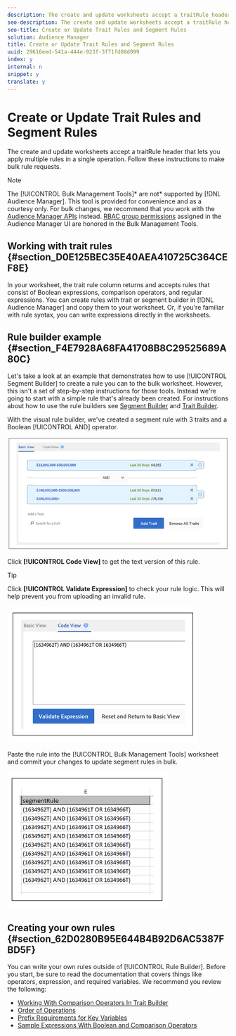 ```yaml
---
description: The create and update worksheets accept a traitRule header that lets you apply multiple rules in a single operation. Follow these instructions to make bulk rule requests.
seo-description: The create and update worksheets accept a traitRule header that lets you apply multiple rules in a single operation. Follow these instructions to make bulk rule requests.
seo-title: Create or Update Trait Rules and Segment Rules
solution: Audience Manager
title: Create or Update Trait Rules and Segment Rules
uuid: 29616eed-541a-444e-923f-3f71fd08d099
index: y
internal: n
snippet: y
translate: y
---
```


# Create or Update Trait Rules and Segment Rules

The create and update worksheets accept a traitRule header that lets you apply multiple rules in a single operation. Follow these instructions to make bulk rule requests.

<!-- <p>c_bulk_rules.xml </p> -->

>[!NOTE]
>
>The [!UICONTROL Bulk Management Tools]* are not* supported by [!DNL Audience Manager]. This tool is provided for convenience and as a courtesy only. For bulk changes, we recommend that you work with the [Audience Manager APIs](https://marketing.adobe.com/resources/help/en_US/aam/?f=c_api.html) instead. [RBAC group permissions](../../c_features/c_administration/c_administration.md#concept_A606A162611E4256BB80F60715282296) assigned in the Audience Manager UI are honored in the Bulk Management Tools.

## Working with trait rules {#section_D0E125BEC35E40AEA410725C364CEF8E}

In your worksheet, the trait rule column returns and accepts rules that consist of Boolean expressions, comparison operators, and regular expressions. You can create rules with trait or segment builder in [!DNL Audience Manager] and copy them to your worksheet. Or, if you're familiar with rule syntax, you can write expressions directly in the worksheets.

## Rule builder example {#section_F4E7928A68FA41708B8C29525689A80C}

Let's take a look at an example that demonstrates how to use [!UICONTROL Segment Builder] to create a rule you can to the bulk worksheet. However, this isn't a set of step-by-step instructions for those tools. Instead we're going to start with a simple rule that's already been created. For instructions about how to use the rule builders see [Segment Builder](../../c_features/c_segments/segment-builder.md#concept_FABA1F399CFD4E83B874043638D0FA54) and [Trait Builder](../../c_features/traits/about-trait-builder.md#concept_BCDC4BCAEB4A4879AFA4A9B98D9ED369).

With the visual rule builder, we've created a segment rule with 3 traits and a Boolean [!UICONTROL AND] operator.

![](assets/visualrule.png)

Click **[!UICONTROL Code View]** to get the text version of this rule. 

>[!TIP]
>
>Click **[!UICONTROL Validate Expression]** to check your rule logic. This will help prevent you from uploading an invalid rule.

![](assets/coderule.png)

Paste the rule into the [!UICONTROL Bulk Management Tools] worksheet and commit your changes to update segment rules in bulk.

![](assets/segmentrule.png)

## Creating your own rules {#section_62D0280B95E644B4B92D6AC5387FBD5F}

You can write your own rules outside of [!UICONTROL Rule Builder]. Before you start, be sure to read the documentation that covers things like operators, expression, and required variables. We recommend you review the following:

* [Working With Comparison Operators In Trait Builder](https://marketing.adobe.com/resources/help/en_US/aam/?f=c_tb_comparison_operators.html) 
* [Order of Operations](https://marketing.adobe.com/resources/help/en_US/aam/c_tb_operator_precedence.html) 
* [Prefix Requirements for Key Variables](https://marketing.adobe.com/resources/help/en_US/aam/?f=r_tb_variable_prefixes.html) 
* [Sample Expressions With Boolean and Comparison Operators](https://marketing.adobe.com/resources/help/en_US/aam/?f=r_tb_expression_samples.html)

